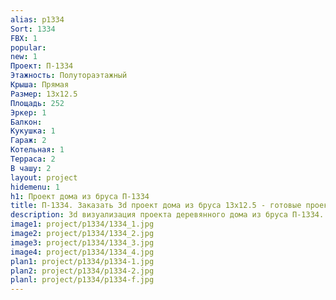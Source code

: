 ```yaml
---
alias: p1334
Sort: 1334
FBX: 1
popular: 
new: 1
Проект: П-1334
Этажность: Полутораэтажный
Крыша: Прямая
Размер: 13х12.5
Площадь: 252
Эркер: 1
Балкон: 
Кукушка: 1
Гараж: 2
Котельная: 1
Терраса: 2
В чашу: 2
layout: project
hidemenu: 1
h1: Проект дома из бруса П-1334
title: П-1334. Заказать 3d проект дома из бруса 13х12.5 - готовые проекты
description: 3d визуализация проекта деревянного дома из бруса П-1334. Площадь 252 м2, размер 13х12.5. Вы можете внести любые изменения в проект.
image1: project/p1334/1334_1.jpg
image2: project/p1334/1334_2.jpg
image3: project/p1334/1334_3.jpg
image4: project/p1334/1334_4.jpg
plan1: project/p1334/p1334-1.jpg
plan2: project/p1334/p1334-2.jpg
planl: project/p1334/p1334-f.jpg
---
```

